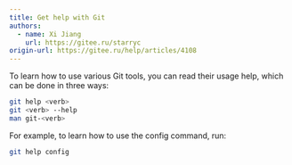 ```yaml
---
title: Get help with Git
authors:
  - name: Xi Jiang
    url: https://gitee.ru/starryc
origin-url: https://gitee.ru/help/articles/4108
---
```


To learn how to use various Git tools, you can read their usage help, which can be done in three ways:

```bash
git help <verb>
git <verb> --help
man git-<verb>
```

For example, to learn how to use the config command, run:

```bash
git help config
```